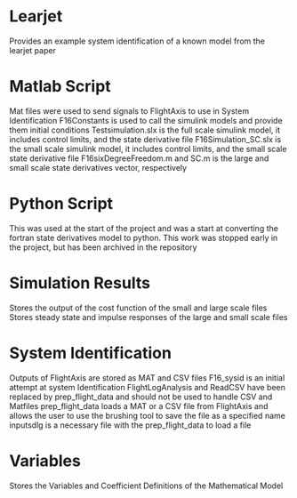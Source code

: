 # Learjet
Provides an example system identification of a known model from the learjet paper

# Matlab Script
Mat files were used to send signals to FlightAxis to use in System Identification
F16Constants is used to call the simulink models and provide them initial conditions
Testsimulation.slx is the full scale simulink model, it includes control limits, and the state derivative file
F16Simulation_SC.slx is the small scale simulink model, it includes control limits, and the small scale state derivative file
F16sixDegreeFreedom.m and SC.m is the large and small scale state derivatives vector, respectively

# Python Script
This was used at the start of the project and was a start at converting the fortran state derivatives model to python. This work was stopped early in the project, but has been archived in the repository

# Simulation Results
Stores the output of the cost function of the small and large scale files
Stores steady state and impulse responses of the large and small scale files

# System Identification
Outputs of FlightAxis are stored as MAT and CSV files
F16_sysid is an initial attempt at system Identification
FlightLogAnalysis and ReadCSV have been replaced by prep_flight_data and should not be used to handle CSV and Matfiles
prep_flight_data loads a MAT or a CSV file from FlightAxis and allows the user to use the brushing tool to save the file as a specified name
inputsdlg is a necessary file with the prep_flight_data to load a file

# Variables
Stores the Variables and Coefficient Definitions of the Mathematical Model

